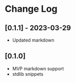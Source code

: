 # Change Log

## [0.1.1] - 2023-03-29

- Updated markdown

## [0.1.0]

- MVP markdown support
- stdlib snippets
